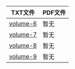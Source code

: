 | TXT文件 | PDF文件 |
| ------- | ------- |
| [volume-6](volume-6.txt) | 暂无 |
| [volume-7](volume-7.txt) | 暂无 |
| [volume-8](volume-8.txt) | 暂无 |
| [volume-9](volume-9.txt) | 暂无 |
